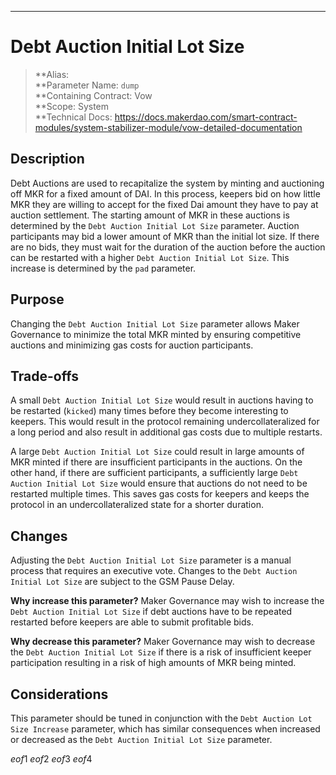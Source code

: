 ---
# Debt Auction Initial Lot Size


>**Alias:  
>**Parameter Name: `dump`  
>**Containing Contract: Vow  
>**Scope: System  
>**Technical Docs: https://docs.makerdao.com/smart-contract-modules/system-stabilizer-module/vow-detailed-documentation  


## Description
Debt Auctions are used to recapitalize the system by minting and auctioning off MKR for a fixed amount of DAI. In this process, keepers bid on how little MKR they are willing to accept for the fixed Dai amount they have to pay at auction settlement. The starting amount of MKR in these auctions is determined by the `Debt Auction Initial Lot Size` parameter. Auction participants may bid a lower amount of MKR than the initial lot size. If there are no bids, they must wait for the duration of the auction before the auction can be restarted with a higher `Debt Auction Initial Lot Size`. This increase is determined by the `pad` parameter. 


## Purpose
Changing the `Debt Auction Initial Lot Size` parameter allows Maker Governance to minimize the total MKR minted by ensuring competitive auctions and minimizing gas costs for auction participants. 


## Trade-offs
A small `Debt Auction Initial Lot Size` would result in auctions having to be restarted (`kicked`) many times before they become interesting to keepers. This would result in the protocol remaining undercollateralized for a long period and also result in additional gas costs due to multiple restarts.
	
A large `Debt Auction Initial Lot Size` could result in large amounts of MKR minted if there are insufficient participants in the auctions. On the other hand, if there are sufficient participants, a sufficiently large `Debt Auction Initial Lot Size` would ensure that auctions do not need to be restarted multiple times. This saves gas costs for keepers and keeps the protocol in an undercollateralized state for a shorter duration.  


## Changes
Adjusting the `Debt Auction Initial Lot Size` parameter is a manual process that requires an executive vote. Changes to the `Debt Auction Initial Lot Size` are subject to the GSM Pause Delay.

**Why increase this parameter?**
Maker Governance may wish to increase the `Debt Auction Initial Lot Size` if debt auctions have to be repeated restarted before keepers are able to submit profitable bids.

**Why decrease this parameter?**
Maker Governance may wish to decrease the `Debt Auction Initial Lot Size` if there is a risk of insufficient keeper participation resulting in a risk of high amounts of MKR being minted.

## Considerations
This parameter should be tuned in conjunction with the `Debt Auction Lot Size Increase` parameter, which has similar consequences when increased or decreased as the `Debt Auction Initial Lot Size` parameter.

$eof1$
$eof2$
$eof3$
$eof4$